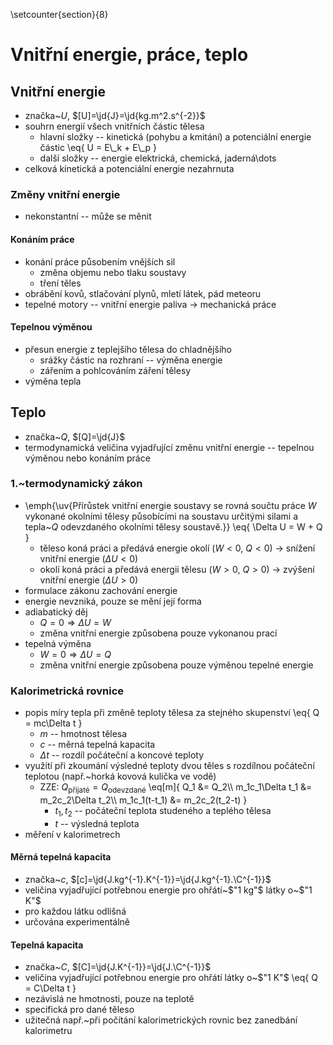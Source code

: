 \setcounter{section}{8}

# Vnitřní energie, práce, teplo
## Vnitřní energie
- značka~$U$, $[U]=\jd{J}=\jd{kg.m^2.s^{-2}}$
- souhrn energií všech vnitřních částic tělesa
	- hlavní složky -- kinetická (pohybu a kmitání) a potenciální energie částic
		\eq{
			U = E\\_k + E\\_p
		}
	- další složky -- energie elektrická, chemická, jaderná\dots
- celková kinetická a potenciální energie nezahrnuta

### Změny vnitřní energie
- nekonstantní -- může se měnit

#### Konáním práce
- konání práce působením vnějších sil
	- změna objemu nebo tlaku soustavy
	- tření těles
- obrábění kovů, stlačování plynů, mletí látek, pád meteoru
- tepelné motory -- vnitřní energie paliva $\rightarrow$ mechanická práce

#### Tepelnou výměnou
- přesun energie z teplejšího tělesa do chladnějšího
	- srážky částic na rozhraní -- výměna energie
	- zářením a pohlcováním záření tělesy
- výměna tepla

## Teplo
- značka~$Q$, $[Q]=\jd{J}$
- termodynamická veličina vyjadřující změnu vnitřní energie -- tepelnou výměnou nebo konáním práce

### 1.~termodynamický zákon 
- \emph{\uv{Přírůstek vnitřní energie soustavy se rovná součtu práce $W$ vykonané okolními tělesy působícími na soustavu určitými silami a tepla~$Q$ odevzdaného okolními tělesy soustavě.}}
	\eq{
		\Delta U = W + Q
	}
	- těleso koná práci a předává energie okolí ($W<0$, $Q<0$) $\rightarrow$ snížení vnitřní energie ($\Delta U < 0$)
	- okolí koná práci a předává energii tělesu ($W>0$, $Q>0$) $\rightarrow$ zvýšení vnitřní energie ($\Delta U > 0$)
- formulace zákonu zachování energie
- energie nevzniká, pouze se mění její forma
- adiabatický děj
	- $Q=0 \Rightarrow \Delta U = W$
	- změna vnitřní energie způsobena pouze vykonanou prací
- tepelná výměna
	- $W=0 \Rightarrow \Delta U = Q$
	- změna vnitřní energie způsobena pouze výměnou tepelné energie

### Kalorimetrická rovnice
- popis míry tepla při změně teploty tělesa za stejného skupenství
	\eq{
		Q = mc\Delta t
	}
	- $m$ -- hmotnost tělesa
	- $c$ -- měrná tepelná kapacita
	- $\Delta t$ -- rozdíl počáteční a koncové teploty
- využití při zkoumání výsledné teploty dvou těles s rozdílnou počáteční teplotou (např.~horká kovová kulička ve vodě)
	- ZZE: $Q_\text{přijaté}=Q_\text{odevzdané}$
		\eq[m]{
			Q_1 &= Q_2\\\\
			m_1c_1\Delta t_1 &= m_2c_2\Delta t_2\\\\
			m_1c_1(t-t_1) &= m_2c_2(t_2-t)
		}
		- $t_1,t_2$ -- počáteční teplota studeného a teplého tělesa
		- $t$ -- výsledná teplota
- měření v kalorimetrech

#### Měrná tepelná kapacita
- značka~$c$, $[c]=\jd{J.kg^{-1}.K^{-1}}=\jd{J.kg^{-1}.\C^{-1}}$
- veličina vyjadřující potřebnou energie pro ohřátí~$"1 kg"$ látky o~$"1 K"$
- pro každou látku odlišná
- určována experimentálně

#### Tepelná kapacita
- značka~$C$, $[C]=\jd{J.K^{-1}}=\jd{J.\C^{-1}}$
- veličina vyjadřující potřebnou energie pro ohřátí látky o~$"1 K"$
	\eq{
		Q = C\Delta t
	}
- nezávislá ne hmotnosti, pouze na teplotě
- specifická pro dané těleso
- užitečná např.~při počítání kalorimetrických rovnic bez zanedbání kalorimetru
